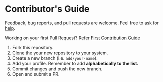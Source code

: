 # Contributor's Guide
Feedback, bug reports, and pull requests are welcome. Feel free to ask for [help](https://github.com/coderjojo/creative-profile-readme/issues).

Working on your first Pull Request? Refer [First Contribution Guide](https://github.com/firstcontributions/first-contributions)

1. Fork this repository.
2. Clone the your new repository to your system.
3. Create a new branch (i.e. `add/your-name`).
4. Add your profile. Remember to add **alphabetically to the list.**
5. Commit changes and push the new branch.
6. Open and submit a PR.
